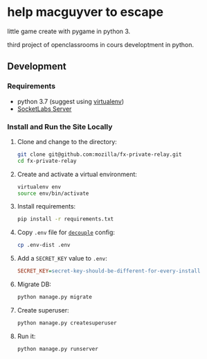 # help macguyver to escape
little game create with pygame in python 3.

third project of openclassrooms in cours developtment in python.

## Development
### Requirements
* python 3.7 (suggest using
  [virtualenv](http://docs.python-guide.org/en/latest/dev/virtualenvs/))
* [SocketLabs Server](https://www.socketlabs.com/signup/)

### Install and Run the Site Locally
1. Clone and change to the directory:

    ```sh
    git clone git@github.com:mozilla/fx-private-relay.git
    cd fx-private-relay
    ```

2. Create and activate a virtual environment:

    ```sh
    virtualenv env
    source env/bin/activate
    ```

3. Install requirements:

    ```sh
    pip install -r requirements.txt
    ```

4. Copy `.env` file for
   [`decouple`](https://pypi.python.org/pypi/python-decouple) config:

    ```sh
    cp .env-dist .env
    ```

5. Add a `SECRET_KEY` value to `.env`:

    ```ini
    SECRET_KEY=secret-key-should-be-different-for-every-install
    ```

6. Migrate DB:

    ```sh
    python manage.py migrate
    ```

7. Create superuser:

    ```sh
    python manage.py createsuperuser
    ```

8. Run it:

    ```sh
    python manage.py runserver
    ```
